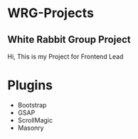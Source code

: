 # WRG-Projects

<h2>White Rabbit Group Project</h2>

<div>Hi, This is my Project for Frontend Lead</div>

# Plugins

<ul><li>Bootstrap</li>
<li>GSAP</li>
<li>ScrollMagic</li>
<li>Masonry</li>
</ul>
